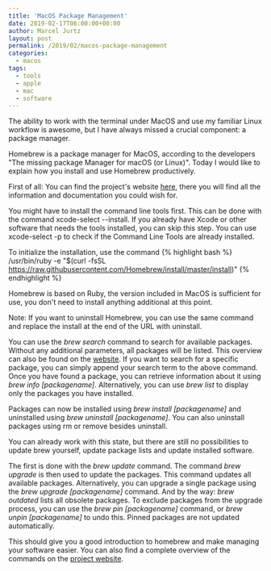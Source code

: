 ```yaml
---
title: 'MacOS Package Management'
date: 2019-02-17T06:00:00+00:00
author: Marcel Jurtz
layout: post
permalink: /2019/02/macos-package-management
categories:
  - macos
tags:
  - tools
  - apple
  - mac
  - software
---
```


The ability to work with the terminal under MacOS and use my familiar Linux workflow is awesome, but I have always missed a crucial component: a package manager.

Homebrew is a package manager for MacOS, according to the developers "The missing package Manager for macOS (or Linux)". Today I would like to explain how you install and use Homebrew productively.

First of all: You can find the project's website [here](https://brew.sh), there you will find all the information and documentation you could wish for.

You might have to install the command line tools first. This can be done with the command xcode-select --install. If you already have Xcode or other software that needs the tools installed, you can skip this step. You can use xcode-select -p to check if the Command Line Tools are already installed.

To initialize the installation, use the command 
{% highlight bash %}
/usr/bin/ruby -e "$(curl -fsSL https://raw.githubusercontent.com/Homebrew/install/master/install)"
{% endhighlight %}

Homebrew is based on Ruby, the version included in MacOS is sufficient for use, you don't need to install anything additional at this point.

Note: If you want to uninstall Homebrew, you can use the same command and replace the install at the end of the URL with uninstall.

You can use the _brew search_ command to search for available packages. Without any additional parameters, all packages will be listed. This overview can also be found on the [website](https://formulae.brew.sh/formula/). If you want to search for a specific package, you can simply append your search term to the above command. Once you have found a package, you can retrieve information about it using _brew info [packagename]_. Alternatively, you can use _brew list_ to display only the packages you have installed.

Packages can now be installed using _brew install [packagename]_ and uninstalled using _brew uninstall [packagename]_. You can also uninstall packages using rm or remove besides uninstall.

You can already work with this state, but there are still no possibilities to update brew yourself, update package lists and update installed software.

The first is done with the _brew update_ command. The command _brew upgrade_ is then used to update the packages. This command updates all available packages. Alternatively, you can upgrade a single package using the _brew upgrade [packagename]_ command. And by the way: _brew outdated_ lists all obsolete packages. To exclude packages from the upgrade process, you can use the _brew pin [packagename]_ command, or _brew unpin [packagename]_ to undo this. Pinned packages are not updated automatically.

This should give you a good introduction to homebrew and make managing your software easier. You can also find a complete overview of the commands on the [project website](https://docs.brew.sh/Manpage).
